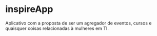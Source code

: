 # inspireApp
Aplicativo com a proposta de ser um agregador de eventos, cursos e quaisquer coisas relacionadas à mulheres em TI.
